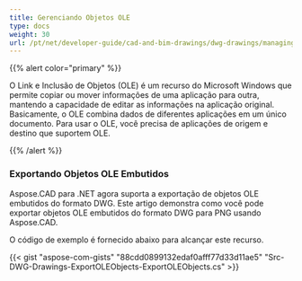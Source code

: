 ```yaml
---
title: Gerenciando Objetos OLE
type: docs
weight: 30
url: /pt/net/developer-guide/cad-and-bim-drawings/dwg-drawings/managing-ole-objects/
---
```


{{% alert color="primary" %}} 

O Link e Inclusão de Objetos (OLE) é um recurso do Microsoft Windows que permite copiar ou mover informações de uma aplicação para outra, mantendo a capacidade de editar as informações na aplicação original. Basicamente, o OLE combina dados de diferentes aplicações em um único documento. Para usar o OLE, você precisa de aplicações de origem e destino que suportem OLE.

{{% /alert %}} 
### **Exportando Objetos OLE Embutidos**
Aspose.CAD para .NET agora suporta a exportação de objetos OLE embutidos do formato DWG. Este artigo demonstra como você pode exportar objetos OLE embutidos do formato DWG para PNG usando Aspose.CAD.

O código de exemplo é fornecido abaixo para alcançar este recurso.

{{< gist "aspose-com-gists" "88cdd0899132edaf0afff77d33d11ae5" "Src-DWG-Drawings-ExportOLEObjects-ExportOLEObjects.cs" >}}
